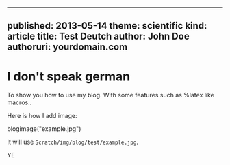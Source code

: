 -----
published: 2013-05-14
theme: scientific
kind: article
title: Test Deutch
author: John Doe
authoruri: yourdomain.com
-----

I don't speak german
===========

To show you how to use my blog.
With some features such as %latex like macros..

Here is how I add image:

blogimage("example.jpg")

It will use `Scratch/img/blog/test/example.jpg`.

YE
